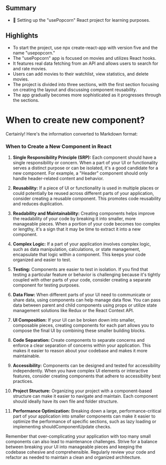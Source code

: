 ## Summary
* 🚀 Setting up the "usePopcorn" React project for learning purposes.

## Highlights
- To start the project, use npx create-react-app with version five and the name "usepopcorn."
- The "usePopcorn" app is focused on movies and utilizes React hooks.
- It features real data fetching from an API and allows users to search for and rate movies.
- Users can add movies to their watchlist, view statistics, and delete movies.
- The project is divided into three sections, with the first section focusing on creating the layout and discussing component reusability.
- The app gradually becomes more sophisticated as it progresses through the sections.


# When to create new component?

Certainly! Here's the information converted to Markdown format:

### When to Create a New Component in React

1. **Single Responsibility Principle (SRP):** Each component should have a single responsibility or concern. When a part of your UI or functionality serves a distinct purpose or can be isolated, it's a good candidate for a new component. For example, a "Header" component should only handle header-related content and behavior.

2. **Reusability:** If a piece of UI or functionality is used in multiple places or could potentially be reused across different parts of your application, consider creating a reusable component. This promotes code reusability and reduces duplication.

3. **Readability and Maintainability:** Creating components helps improve the readability of your code by breaking it into smaller, more manageable pieces. When a portion of your code becomes too complex or lengthy, it's a sign that it may be time to extract it into a new component.

4. **Complex Logic:** If a part of your application involves complex logic, such as data manipulation, calculations, or state management, encapsulate that logic within a component. This keeps your code organized and easier to test.

5. **Testing:** Components are easier to test in isolation. If you find that testing a particular feature or behavior is challenging because it's tightly coupled with other parts of your code, consider creating a separate component for testing purposes.

6. **Data Flow:** When different parts of your UI need to communicate or share data, using components can help manage data flow. You can pass data between parent and child components using props or utilize state management solutions like Redux or the React Context API.

7. **UI Composition:** If your UI can be broken down into smaller, composable pieces, creating components for each part allows you to compose the final UI by combining these smaller building blocks.

8. **Code Separation:** Create components to separate concerns and enforce a clear separation of concerns within your application. This makes it easier to reason about your codebase and makes it more maintainable.

9. **Accessibility:** Components can be designed and tested for accessibility independently. When you have complex UI elements or interactive features, consider creating components that adhere to accessibility best practices.

10. **Project Structure:** Organizing your project with a component-based structure can make it easier to navigate and maintain. Each component should ideally have its own file and folder structure.

11. **Performance Optimization:** Breaking down a large, performance-critical part of your application into smaller components can make it easier to optimize the performance of specific sections, such as lazy loading or implementing shouldComponentUpdate checks.

Remember that over-complicating your application with too many small components can also lead to maintenance challenges. Strive for a balance between breaking your UI into manageable pieces and keeping the codebase cohesive and comprehensible. Regularly review your code and refactor as needed to maintain a clean and organized architecture.